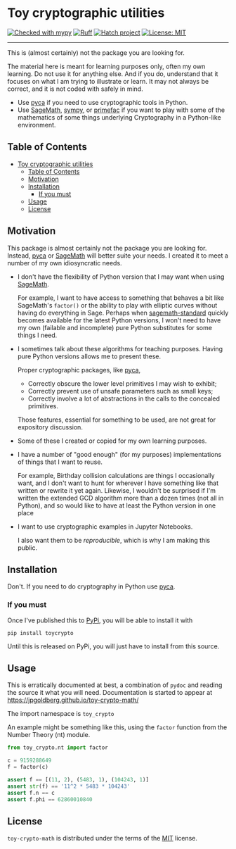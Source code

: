 # Toy cryptographic utilities

[![Checked with mypy](http://www.mypy-lang.org/static/mypy_badge.svg)](http://mypy-lang.org/)
[![Ruff](https://img.shields.io/endpoint?url=https://raw.githubusercontent.com/charliermarsh/ruff/main/assets/badge/v0.json)](https://docs.astral.sh/ruff/)
[![Hatch project](https://img.shields.io/badge/%F0%9F%A5%9A-Hatch-4051b5.svg)](https://hatch.pypa.io/latest/)
[![License: MIT](https://img.shields.io/badge/license-MIT-C06524)](https://github.com/jpgoldberg/toy-crypto-math/blob/main/LICENSE.txt)

----


This is (almost certainly) not the package you are looking for.

The material here is meant for learning purposes only, often my own learning.
Do not use it for anything else. And if you do, understand that it focuses on what
I am trying to illustrate or learn.
It may not always be correct, and it is not coded with safely in mind.

- Use [pyca] if you need to use cryptographic tools in Python.
- Use [SageMath], [sympy], or [primefac] if you want to play with some of the mathematics of some things underlying Cryptography in
a Python-like environment.

[pyca]: https://cryptography.io
[SageMath]: https://doc.sagemath.org/
[sympy]: https://www.sympy.org/en/
[primefac]: https://pypi.org/project/primefac/
[PyPi]: https://pypi.org/

## Table of Contents

- [Toy cryptographic utilities](#toy-cryptographic-utilities)
  - [Table of Contents](#table-of-contents)
  - [Motivation](#motivation)
  - [Installation](#installation)
    - [If you must](#if-you-must)
  - [Usage](#usage)
  - [License](#license)

## Motivation

This package is almost certainly not the package you are looking for.
Instead, [pyca] or [SageMath] will better suite your needs.
I created it to meet a number of my own idiosyncratic  needs.

- I don't have the flexibility of Python version that I may want when using [SageMath].

  For example, I want to have access to something that behaves a bit like SageMath's `factor()`
  or the ability to play with elliptic curves without having do everything in Sage.
  Perhaps when [sagemath-standard](https://pypi.org/project/sagemath-standard/) quickly becomes available for the latest Python versions, I won't need to have my own (failable and incomplete) pure Python substitutes for some things I need.

- I sometimes talk about these algorithms for teaching purposes. Having pure Python versions allows me to present these.

  Proper cryptographic packages, like [pyca],

  - Correctly obscure the lower level primitives I may wish to exhibit;
  - Correctly prevent use of unsafe parameters such as small keys;
  - Correctly involve a lot of abstractions in the calls to the concealed primitives.

  Those features, essential for something to be used, are not great for expository discussion.

- Some of these I created or copied for my own learning purposes.

- I have a number of "good enough" (for my purposes) implementations of things that I want to reuse.

  For example, Birthday collision calculations are things I occasionally want, and I don't want to hunt for wherever I have something like that written or rewrite it yet again.
  Likewise, I wouldn't be surprised if I'm written the extended GCD algorithm more than a dozen times
  (not all in Python), and so would like to have at least the Python version in one place

- I want to use cryptographic examples in Jupyter Notebooks.

  I also want them to be _reproducible_, which is why I am making this public.

## Installation

Don't. If you need to do cryptography in Python use [pyca].

### If you must

Once I've published this to [PyPi], you will be able to install it with

```console
pip install toycrypto
```

Until this is released on PyPi, you will just have to install from this source.

## Usage

This is erratically documented at best, a combination of `pydoc` and reading the source it what you will need.
Documentation is started to appear at <https://jpgoldberg.github.io/toy-crypto-math/>

The import namespace is `toy_crypto`

An example might be something like this,
using the `factor` function from the Number Theory (nt) module.

```python
from toy_crypto.nt import factor

c = 9159288649
f = factor(c)

assert f == [(11, 2), (5483, 1), (104243, 1)]
assert str(f) == '11^2 * 5483 * 104243'
assert f.n == c
assert f.phi == 62860010840
```

## License

`toy-crypto-math` is distributed under the terms of the [MIT](https://spdx.org/licenses/MIT.html) license.

